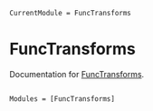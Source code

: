 ```@meta
CurrentModule = FuncTransforms
```

# FuncTransforms

Documentation for [FuncTransforms](https://github.com/chengchingwen/FuncTransforms.jl).

```@index
```

```@autodocs
Modules = [FuncTransforms]
```
